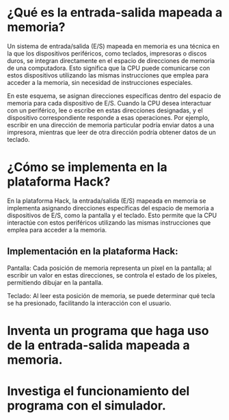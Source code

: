 # ¿Qué es la entrada-salida mapeada a memoria?
Un sistema de entrada/salida (E/S) mapeada en memoria es una técnica en la que los dispositivos periféricos, como teclados, impresoras o discos duros, se integran directamente en el espacio de direcciones de memoria de una computadora. Esto significa que la CPU puede comunicarse con estos dispositivos utilizando las mismas instrucciones que emplea para acceder a la memoria, sin necesidad de instrucciones especiales.

En este esquema, se asignan direcciones específicas dentro del espacio de memoria para cada dispositivo de E/S. Cuando la CPU desea interactuar con un periférico, lee o escribe en estas direcciones designadas, y el dispositivo correspondiente responde a esas operaciones. Por ejemplo, escribir en una dirección de memoria particular podría enviar datos a una impresora, mientras que leer de otra dirección podría obtener datos de un teclado.

# ¿Cómo se implementa en la plataforma Hack?
En la plataforma Hack, la entrada/salida (E/S) mapeada en memoria se implementa asignando direcciones específicas del espacio de memoria a dispositivos de E/S, como la pantalla y el teclado. Esto permite que la CPU interactúe con estos periféricos utilizando las mismas instrucciones que emplea para acceder a la memoria.

## Implementación en la plataforma Hack:

Pantalla: Cada posición de memoria representa un píxel en la pantalla; al escribir un valor en estas direcciones, se controla el estado de los píxeles, permitiendo dibujar en la pantalla.

Teclado: Al leer esta posición de memoria, se puede determinar qué tecla se ha presionado, facilitando la interacción con el usuario.

# Inventa un programa que haga uso de la entrada-salida mapeada a memoria.


# Investiga el funcionamiento del programa con el simulador.
